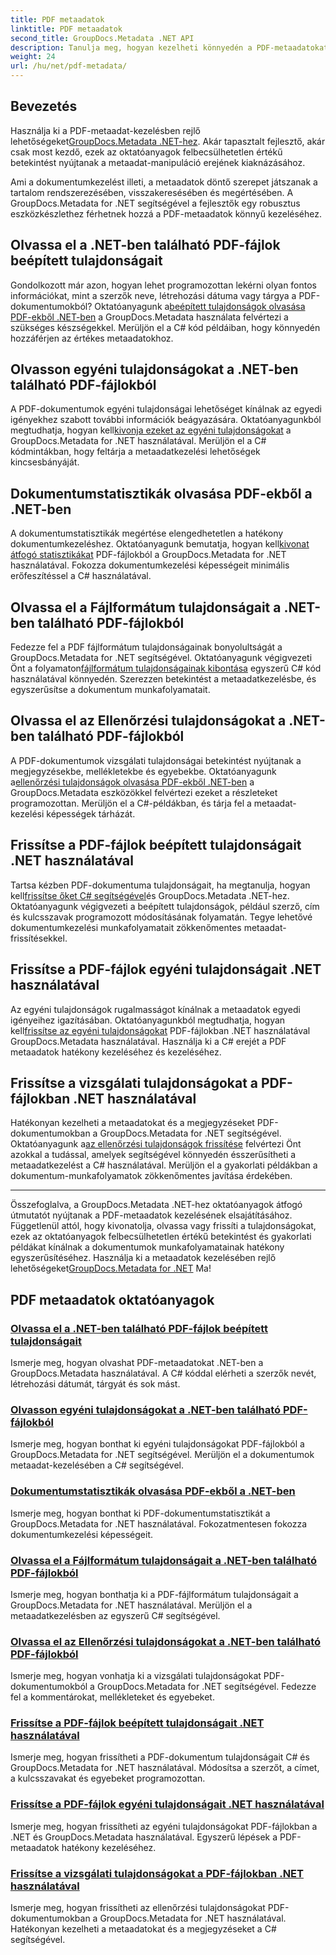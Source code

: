 ```yaml
---
title: PDF metaadatok
linktitle: PDF metaadatok
second_title: GroupDocs.Metadata .NET API
description: Tanulja meg, hogyan kezelheti könnyedén a PDF-metaadatokat a GroupDocs.Metadata for .NET oktatóanyaggal. Hozzáférés a beépített és egyéni tulajdonságokhoz C# kóddal.
weight: 24
url: /hu/net/pdf-metadata/
---
```

## Bevezetés

 Használja ki a PDF-metaadat-kezelésben rejlő lehetőségeket[GroupDocs.Metadata .NET-hez](https://www.groupdocs.com/products/metadata/net). Akár tapasztalt fejlesztő, akár csak most kezdő, ezek az oktatóanyagok felbecsülhetetlen értékű betekintést nyújtanak a metaadat-manipuláció erejének kiaknázásához.

Ami a dokumentumkezelést illeti, a metaadatok döntő szerepet játszanak a tartalom rendszerezésében, visszakeresésében és megértésében. A GroupDocs.Metadata for .NET segítségével a fejlesztők egy robusztus eszközkészlethez férhetnek hozzá a PDF-metaadatok könnyű kezeléséhez.

## Olvassa el a .NET-ben található PDF-fájlok beépített tulajdonságait

 Gondolkozott már azon, hogyan lehet programozottan lekérni olyan fontos információkat, mint a szerzők neve, létrehozási dátuma vagy tárgya a PDF-dokumentumokból? Oktatóanyagunk a[beépített tulajdonságok olvasása PDF-ekből .NET-ben](./read-built-in-properties-pdfs/) a GroupDocs.Metadata használata felvértezi a szükséges készségekkel. Merüljön el a C# kód példáiban, hogy könnyedén hozzáférjen az értékes metaadatokhoz.


## Olvasson egyéni tulajdonságokat a .NET-ben található PDF-fájlokból

 A PDF-dokumentumok egyéni tulajdonságai lehetőséget kínálnak az egyedi igényekhez szabott további információk beágyazására. Oktatóanyagunkból megtudhatja, hogyan kell[kivonja ezeket az egyéni tulajdonságokat](./read-custom-properties-pdfs/) a GroupDocs.Metadata for .NET használatával. Merüljön el a C# kódmintákban, hogy feltárja a metaadatkezelési lehetőségek kincsesbányáját.


## Dokumentumstatisztikák olvasása PDF-ekből a .NET-ben

 A dokumentumstatisztikák megértése elengedhetetlen a hatékony dokumentumkezeléshez. Oktatóanyagunk bemutatja, hogyan kell[kivonat átfogó statisztikákat](./read-document-statistics-pdfs/) PDF-fájlokból a GroupDocs.Metadata for .NET használatával. Fokozza dokumentumkezelési képességeit minimális erőfeszítéssel a C# használatával.

## Olvassa el a Fájlformátum tulajdonságait a .NET-ben található PDF-fájlokból

Fedezze fel a PDF fájlformátum tulajdonságainak bonyolultságát a GroupDocs.Metadata for .NET segítségével. Oktatóanyagunk végigvezeti Önt a folyamaton[fájlformátum tulajdonságainak kibontása](./read-file-format-properties-pdfs/) egyszerű C# kód használatával könnyedén. Szerezzen betekintést a metaadatkezelésbe, és egyszerűsítse a dokumentum munkafolyamatait.

## Olvassa el az Ellenőrzési tulajdonságokat a .NET-ben található PDF-fájlokból

 A PDF-dokumentumok vizsgálati tulajdonságai betekintést nyújtanak a megjegyzésekbe, mellékletekbe és egyebekbe. Oktatóanyagunk a[ellenőrzési tulajdonságok olvasása PDF-ekből .NET-ben](./read-inspection-properties-pdfs/) a GroupDocs.Metadata eszközökkel felvértezi ezeket a részleteket programozottan. Merüljön el a C#-példákban, és tárja fel a metaadat-kezelési képességek tárházát.

## Frissítse a PDF-fájlok beépített tulajdonságait .NET használatával

 Tartsa kézben PDF-dokumentuma tulajdonságait, ha megtanulja, hogyan kell[frissítse őket C# segítségével](./update-built-in-properties-pdfs/)és GroupDocs.Metadata .NET-hez. Oktatóanyagunk végigvezeti a beépített tulajdonságok, például szerző, cím és kulcsszavak programozott módosításának folyamatán. Tegye lehetővé dokumentumkezelési munkafolyamatait zökkenőmentes metaadat-frissítésekkel.

## Frissítse a PDF-fájlok egyéni tulajdonságait .NET használatával

 Az egyéni tulajdonságok rugalmasságot kínálnak a metaadatok egyedi igényeihez igazításában. Oktatóanyagunkból megtudhatja, hogyan kell[frissítse az egyéni tulajdonságokat](./update-custom-properties-pdfs/) PDF-fájlokban .NET használatával GroupDocs.Metadata használatával. Használja ki a C# erejét a PDF metaadatok hatékony kezeléséhez és kezeléséhez.

## Frissítse a vizsgálati tulajdonságokat a PDF-fájlokban .NET használatával

 Hatékonyan kezelheti a metaadatokat és a megjegyzéseket PDF-dokumentumokban a GroupDocs.Metadata for .NET segítségével. Oktatóanyagunk a[az ellenőrzési tulajdonságok frissítése](./update-inspection-properties-pdfs/) felvértezi Önt azokkal a tudással, amelyek segítségével könnyedén ésszerűsítheti a metaadatkezelést a C# használatával. Merüljön el a gyakorlati példákban a dokumentum-munkafolyamatok zökkenőmentes javítása érdekében.

----

Összefoglalva, a GroupDocs.Metadata .NET-hez oktatóanyagok átfogó útmutatót nyújtanak a PDF-metaadatok kezelésének elsajátításához. Függetlenül attól, hogy kivonatolja, olvassa vagy frissíti a tulajdonságokat, ezek az oktatóanyagok felbecsülhetetlen értékű betekintést és gyakorlati példákat kínálnak a dokumentumok munkafolyamatainak hatékony egyszerűsítéséhez. Használja ki a metaadatok kezelésében rejlő lehetőségeket[GroupDocs.Metadata for .NET](https://www.groupdocs.com/products/metadata/net) Ma!
## PDF metaadatok oktatóanyagok
### [Olvassa el a .NET-ben található PDF-fájlok beépített tulajdonságait](./read-built-in-properties-pdfs/)
Ismerje meg, hogyan olvashat PDF-metaadatokat .NET-ben a GroupDocs.Metadata használatával. A C# kóddal elérheti a szerzők nevét, létrehozási dátumát, tárgyát és sok mást.
### [Olvasson egyéni tulajdonságokat a .NET-ben található PDF-fájlokból](./read-custom-properties-pdfs/)
Ismerje meg, hogyan bonthat ki egyéni tulajdonságokat PDF-fájlokból a GroupDocs.Metadata for .NET segítségével. Merüljön el a dokumentumok metaadat-kezelésében a C# segítségével.
### [Dokumentumstatisztikák olvasása PDF-ekből a .NET-ben](./read-document-statistics-pdfs/)
Ismerje meg, hogyan bonthat ki PDF-dokumentumstatisztikát a GroupDocs.Metadata for .NET használatával. Fokozatmentesen fokozza dokumentumkezelési képességeit.
### [Olvassa el a Fájlformátum tulajdonságait a .NET-ben található PDF-fájlokból](./read-file-format-properties-pdfs/)
Ismerje meg, hogyan bonthatja ki a PDF-fájlformátum tulajdonságait a GroupDocs.Metadata for .NET használatával. Merüljön el a metaadatkezelésben az egyszerű C# segítségével.
### [Olvassa el az Ellenőrzési tulajdonságokat a .NET-ben található PDF-fájlokból](./read-inspection-properties-pdfs/)
Ismerje meg, hogyan vonhatja ki a vizsgálati tulajdonságokat PDF-dokumentumokból a GroupDocs.Metadata for .NET segítségével. Fedezze fel a kommentárokat, mellékleteket és egyebeket.
### [Frissítse a PDF-fájlok beépített tulajdonságait .NET használatával](./update-built-in-properties-pdfs/)
Ismerje meg, hogyan frissítheti a PDF-dokumentum tulajdonságait C# és GroupDocs.Metadata for .NET használatával. Módosítsa a szerzőt, a címet, a kulcsszavakat és egyebeket programozottan.
### [Frissítse a PDF-fájlok egyéni tulajdonságait .NET használatával](./update-custom-properties-pdfs/)
Ismerje meg, hogyan frissítheti az egyéni tulajdonságokat PDF-fájlokban a .NET és GroupDocs.Metadata használatával. Egyszerű lépések a PDF-metaadatok hatékony kezeléséhez.
### [Frissítse a vizsgálati tulajdonságokat a PDF-fájlokban .NET használatával](./update-inspection-properties-pdfs/)
Ismerje meg, hogyan frissítheti az ellenőrzési tulajdonságokat PDF-dokumentumokban a GroupDocs.Metadata for .NET használatával. Hatékonyan kezelheti a metaadatokat és a megjegyzéseket a C# segítségével.